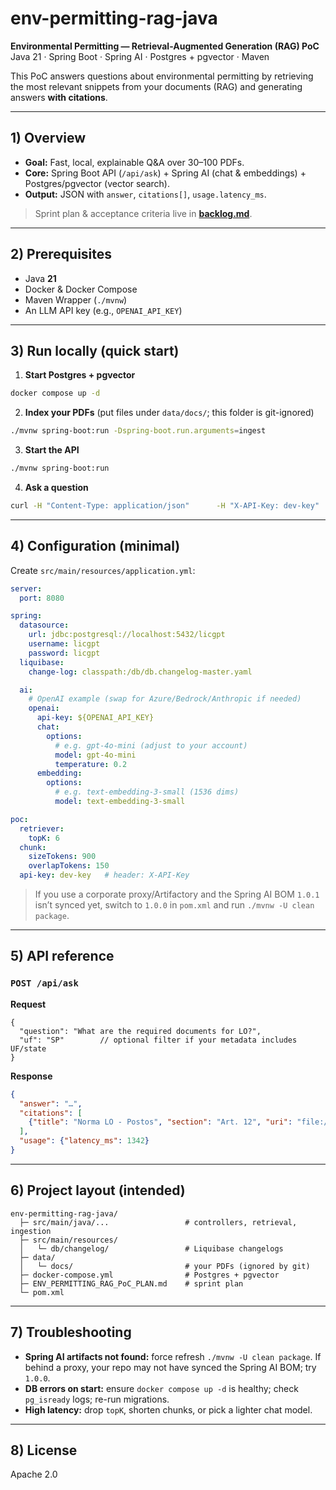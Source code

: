 # env-permitting-rag-java

**Environmental Permitting — Retrieval-Augmented Generation (RAG) PoC**  
Java 21 · Spring Boot · Spring AI · Postgres + pgvector · Maven

This PoC answers questions about environmental permitting by retrieving the most relevant snippets from your documents (RAG) and generating answers **with citations**.

---

## 1) Overview

- **Goal:** Fast, local, explainable Q&A over 30–100 PDFs.
- **Core:** Spring Boot API (`/api/ask`) + Spring AI (chat & embeddings) + Postgres/pgvector (vector search).
- **Output:** JSON with `answer`, `citations[]`, `usage.latency_ms`.

> Sprint plan & acceptance criteria live in **[backlog.md](doc/backlog.md)**.

---

## 2) Prerequisites

- Java **21**
- Docker & Docker Compose
- Maven Wrapper (`./mvnw`)
- An LLM API key (e.g., `OPENAI_API_KEY`)

---

## 3) Run locally (quick start)

1) **Start Postgres + pgvector**
```bash
docker compose up -d
```

2) **Index your PDFs** (put files under `data/docs/`; this folder is git-ignored)
```bash
./mvnw spring-boot:run -Dspring-boot.run.arguments=ingest
```

3) **Start the API**
```bash
./mvnw spring-boot:run
```

4) **Ask a question**
```bash
curl -H "Content-Type: application/json"      -H "X-API-Key: dev-key"      -d '{"question":"What documents are required for a gas station operating permit in SP?"}'      http://localhost:8080/api/ask
```

---

## 4) Configuration (minimal)

Create `src/main/resources/application.yml`:

```yaml
server:
  port: 8080

spring:
  datasource:
    url: jdbc:postgresql://localhost:5432/licgpt
    username: licgpt
    password: licgpt
  liquibase:
    change-log: classpath:/db/db.changelog-master.yaml

  ai:
    # OpenAI example (swap for Azure/Bedrock/Anthropic if needed)
    openai:
      api-key: ${OPENAI_API_KEY}
      chat:
        options:
          # e.g. gpt-4o-mini (adjust to your account)
          model: gpt-4o-mini
          temperature: 0.2
      embedding:
        options:
          # e.g. text-embedding-3-small (1536 dims)
          model: text-embedding-3-small

poc:
  retriever:
    topK: 6
  chunk:
    sizeTokens: 900
    overlapTokens: 150
  api-key: dev-key   # header: X-API-Key
```

> If you use a corporate proxy/Artifactory and the Spring AI BOM `1.0.1` isn’t synced yet, switch to `1.0.0` in `pom.xml` and run `./mvnw -U clean package`.

---

## 5) API reference

### `POST /api/ask`
**Request**
```jsonc
{
  "question": "What are the required documents for LO?",
  "uf": "SP"        // optional filter if your metadata includes UF/state
}
```

**Response**
```json
{
  "answer": "…",
  "citations": [
    {"title": "Norma LO - Postos", "section": "Art. 12", "uri": "file://data/docs/norma.pdf#p=12"}
  ],
  "usage": {"latency_ms": 1342}
}
```

---

## 6) Project layout (intended)

```
env-permitting-rag-java/
  ├─ src/main/java/...                 # controllers, retrieval, ingestion
  ├─ src/main/resources/
  │   └─ db/changelog/                 # Liquibase changelogs
  ├─ data/
  │   └─ docs/                         # your PDFs (ignored by git)
  ├─ docker-compose.yml                # Postgres + pgvector
  ├─ ENV_PERMITTING_RAG_PoC_PLAN.md    # sprint plan
  └─ pom.xml
```

---

## 7) Troubleshooting

- **Spring AI artifacts not found:** force refresh `./mvnw -U clean package`. If behind a proxy, your repo may not have synced the Spring AI BOM; try `1.0.0`.
- **DB errors on start:** ensure `docker compose up -d` is healthy; check `pg_isready` logs; re-run migrations.
- **High latency:** drop `topK`, shorten chunks, or pick a lighter chat model.

---

## 8) License

Apache 2.0